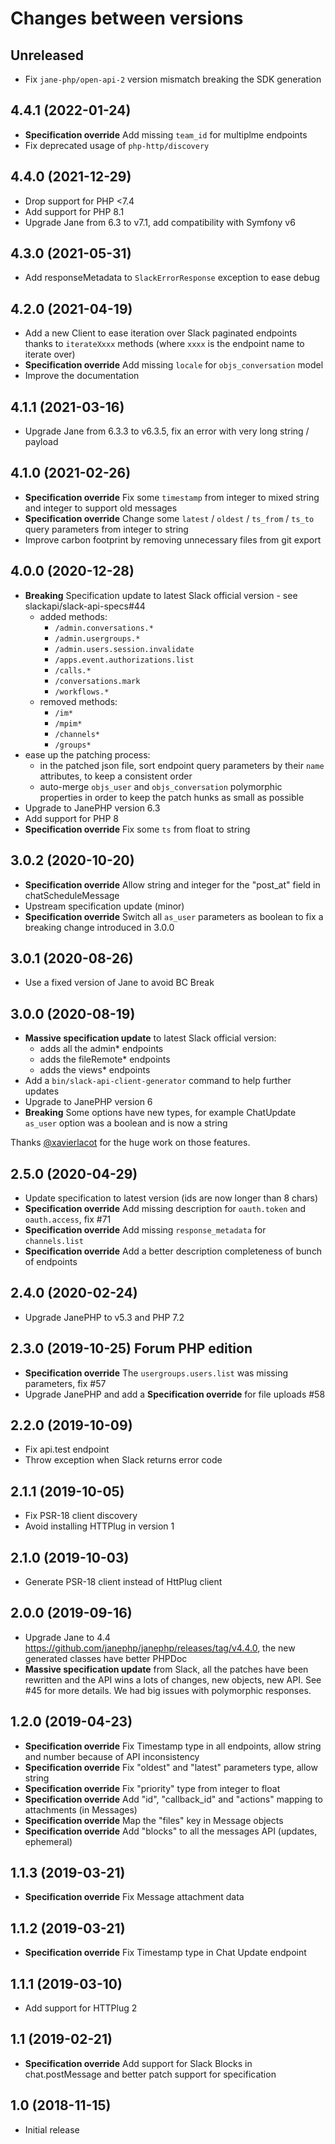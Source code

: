 # Changes between versions

## Unreleased

* Fix `jane-php/open-api-2` version mismatch breaking the SDK generation

## 4.4.1 (2022-01-24)

* **Specification override** Add missing `team_id` for multiplme endpoints
* Fix deprecated usage of `php-http/discovery`

## 4.4.0 (2021-12-29)

* Drop support for PHP <7.4
* Add support for PHP 8.1
* Upgrade Jane from 6.3 to v7.1, add compatibility with Symfony v6

## 4.3.0 (2021-05-31)

* Add responseMetadata to `SlackErrorResponse` exception to ease debug

## 4.2.0 (2021-04-19)

* Add a new Client to ease iteration over Slack paginated endpoints thanks to `iterateXxxx` methods (where `xxxx` is the endpoint name to iterate over)
* **Specification override** Add missing `locale` for `objs_conversation` model
* Improve the documentation

## 4.1.1 (2021-03-16)

* Upgrade Jane from 6.3.3 to v6.3.5, fix an error with very long string / payload

## 4.1.0 (2021-02-26)

* **Specification override** Fix some `timestamp` from integer to mixed string and integer to support old messages
* **Specification override** Change some `latest` / `oldest` / `ts_from` / `ts_to` query parameters from integer to string
* Improve carbon footprint by removing unnecessary files from git export

## 4.0.0 (2020-12-28)

* **Breaking** Specification update to latest Slack official version - see slackapi/slack-api-specs#44
  * added methods:
    * `/admin.conversations.*`
    * `/admin.usergroups.*`
    * `/admin.users.session.invalidate`
    * `/apps.event.authorizations.list`
    * `/calls.*`
    * `/conversations.mark`
    * `/workflows.*`
  * removed methods:
    * `/im*`
    * `/mpim*`
    * `/channels*`
    * `/groups*`
* ease up the patching process:
  * in the patched json file, sort endpoint query parameters by their `name` attributes, to keep a consistent order
  * auto-merge `objs_user` and `objs_conversation` polymorphic properties in order to keep the patch hunks as small as possible
* Upgrade to JanePHP version 6.3
* Add support for PHP 8
* **Specification override** Fix some `ts` from float to string

## 3.0.2 (2020-10-20)

* **Specification override** Allow string and integer for the "post_at" field in chatScheduleMessage
* Upstream specification update (minor)
* **Specification override** Switch all `as_user` parameters as boolean to fix a breaking change introduced in 3.0.0

## 3.0.1 (2020-08-26)

* Use a fixed version of Jane to avoid BC Break

## 3.0.0 (2020-08-19)

* **Massive specification update** to latest Slack official version:
  * adds all the admin* endpoints
  * adds the fileRemote* endpoints
  * adds the views* endpoints
* Add a `bin/slack-api-client-generator` command to help further updates
* Upgrade to JanePHP version 6
* **Breaking** Some options have new types, for example ChatUpdate `as_user` option was a boolean and is now a string

Thanks [@xavierlacot](https://github.com/xavierlacot) for the huge work on those features.

## 2.5.0 (2020-04-29)

* Update specification to latest version (ids are now longer than 8 chars)
* **Specification override** Add missing description for `oauth.token` and `oauth.access`, fix #71
* **Specification override** Add missing `response_metadata` for `channels.list`
* **Specification override** Add a better description completeness of bunch of endpoints

## 2.4.0 (2020-02-24)

* Upgrade JanePHP to v5.3 and PHP 7.2

## 2.3.0 (2019-10-25) Forum PHP edition

* **Specification override** The `usergroups.users.list` was missing parameters, fix #57
* Upgrade JanePHP and add a **Specification override** for file uploads #58

## 2.2.0 (2019-10-09)

* Fix api.test endpoint
* Throw exception when Slack returns error code

## 2.1.1 (2019-10-05)

* Fix PSR-18 client discovery
* Avoid installing HTTPlug in version 1

## 2.1.0 (2019-10-03)

* Generate PSR-18 client instead of HttPlug client

## 2.0.0 (2019-09-16)

* Upgrade Jane to 4.4 https://github.com/janephp/janephp/releases/tag/v4.4.0, the new generated classes have better PHPDoc
* **Massive specification update** from Slack, all the patches have been rewritten and the API wins a lots of changes, new objects, new API. See #45 for more details. We had big issues with polymorphic responses.

## 1.2.0 (2019-04-23)

* **Specification override** Fix Timestamp type in all endpoints, allow string and number because of API inconsistency
* **Specification override** Fix "oldest" and "latest" parameters type, allow string
* **Specification override** Fix "priority" type from integer to float
* **Specification override** Add "id", "callback_id" and "actions" mapping to attachments (in Messages)
* **Specification override** Map the "files" key in Message objects
* **Specification override** Add "blocks" to all the messages API (updates, ephemeral)

## 1.1.3 (2019-03-21)

* **Specification override** Fix Message attachment data

## 1.1.2 (2019-03-21)

* **Specification override** Fix Timestamp type in Chat Update endpoint

## 1.1.1 (2019-03-10)

* Add support for HTTPlug 2

## 1.1 (2019-02-21)

* **Specification override** Add support for Slack Blocks in chat.postMessage and better patch support for specification

## 1.0 (2018-11-15)

* Initial release

